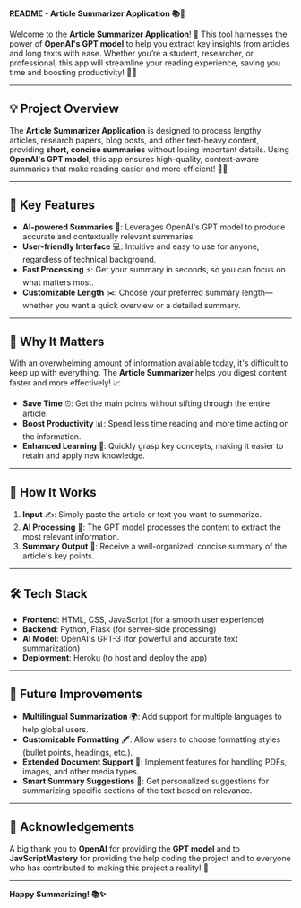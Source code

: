 **README - Article Summarizer Application 📚🤖**

Welcome to the **Article Summarizer Application**! 🎉 This tool harnesses the power of **OpenAI's GPT model** to help you extract key insights from articles and long texts with ease. Whether you’re a student, researcher, or professional, this app will streamline your reading experience, saving you time and boosting productivity! 🚀✨

---

## 💡 **Project Overview**

The **Article Summarizer Application** is designed to process lengthy articles, research papers, blog posts, and other text-heavy content, providing **short, concise summaries** without losing important details. Using **OpenAI's GPT model**, this app ensures high-quality, context-aware summaries that make reading easier and more efficient! 📑✅

---

## 🎯 **Key Features**

- **AI-powered Summaries** 🤖: Leverages OpenAI's GPT model to produce accurate and contextually relevant summaries.
- **User-friendly Interface** 💻: Intuitive and easy to use for anyone, regardless of technical background.
- **Fast Processing** ⚡: Get your summary in seconds, so you can focus on what matters most.
- **Customizable Length** ✂️: Choose your preferred summary length—whether you want a quick overview or a detailed summary.

---

## 🌟 **Why It Matters**

With an overwhelming amount of information available today, it's difficult to keep up with everything. The **Article Summarizer** helps you digest content faster and more effectively! 📈 

- **Save Time** ⏰: Get the main points without sifting through the entire article.
- **Boost Productivity** 📊: Spend less time reading and more time acting on the information.
- **Enhanced Learning** 📖: Quickly grasp key concepts, making it easier to retain and apply new knowledge.

---

## 🚀 **How It Works**

1. **Input** ✍️: Simply paste the article or text you want to summarize.
2. **AI Processing** 🤖: The GPT model processes the content to extract the most relevant information.
3. **Summary Output** 📝: Receive a well-organized, concise summary of the article's key points.

---

## 🛠️ **Tech Stack**

- **Frontend**: HTML, CSS, JavaScript (for a smooth user experience)
- **Backend**: Python, Flask (for server-side processing)
- **AI Model**: OpenAI's GPT-3 (for powerful and accurate text summarization)
- **Deployment**: Heroku (to host and deploy the app)

---

## 💬 **Future Improvements**

- **Multilingual Summarization** 🌍: Add support for multiple languages to help global users.
- **Customizable Formatting** 🖋️: Allow users to choose formatting styles (bullet points, headings, etc.).
- **Extended Document Support** 📄: Implement features for handling PDFs, images, and other media types.
- **Smart Summary Suggestions** 🤔: Get personalized suggestions for summarizing specific sections of the text based on relevance.

---

## 🙏 **Acknowledgements**

A big thank you to **OpenAI** for providing the **GPT model** and to **JavScriptMastery** for providing the help coding the project and to everyone who has contributed to making this project a reality! 🎉

---
**Happy Summarizing! 📚✨**


